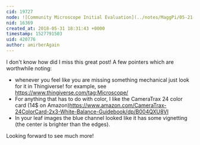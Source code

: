 ```yaml
---
cid: 19727
node: ![Community Microscope Initial Evaluation](../notes/MaggPi/05-21-2018/community-microscope-resolution-test)
nid: 16369
created_at: 2018-05-31 18:31:43 +0000
timestamp: 1527791503
uid: 420776
author: amirberAgain
---
```


I don't know how did I miss this great post!
A few pointers which are worthwhile noting:
* whenever you feel like you are missing something mechanical just look for it in Thingiverse! for example, see https://www.thingiverse.com/tag:Microscope/
* For anything that has to do with color, I like the CameraTrax 24 color card (14$ on Amazon)https://www.amazon.com/CameraTrax-24ColorCard-2x3-White-Balance-Guidebook/dp/B004QXU8VI
* In your leaf images the blue channel looked like it has some vignetting (the center is brighter than the edges).

Looking forward to see much more!